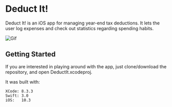 # Deduct It!

Deduct It! is an iOS app for managing year-end tax deductions.  It lets the user log expenses and check out statistics regarding spending habits.

![Gif](https://media.giphy.com/media/xT1R9KdZXf9vVFE6Lm/giphy.gif)

## Getting Started

If you are interested in playing around with the app, just clone/download the repository, and open DeductIt.xcodeproj.

It was built with:
```
XCode: 8.3.3
Swift: 3.0
iOS:   10.3
```

